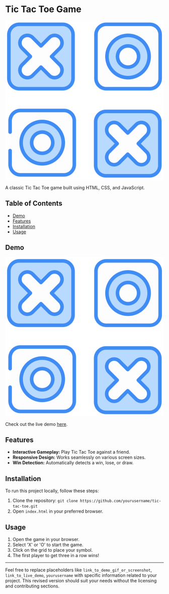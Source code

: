 # Tic Tac Toe Game

![Tic Tac Toe Demo](game.png)

A classic Tic Tac Toe game built using HTML, CSS, and JavaScript.

## Table of Contents

- [Demo](#demo)
- [Features](#features)
- [Installation](#installation)
- [Usage](#usage)

## Demo

![Tic Tac Toe Demo](game.png)

Check out the live demo [here](https://mrohit23.github.io/Tic-Tac-Toe-Game/).

## Features

- **Interactive Gameplay:** Play Tic Tac Toe against a friend.
- **Responsive Design:** Works seamlessly on various screen sizes.
- **Win Detection:** Automatically detects a win, lose, or draw.

## Installation

To run this project locally, follow these steps:

1. Clone the repository: `git clone https://github.com/yourusername/tic-tac-toe.git`
2. Open `index.html` in your preferred browser.

## Usage

1. Open the game in your browser.
2. Select 'X' or 'O' to start the game.
3. Click on the grid to place your symbol.
4. The first player to get three in a row wins!

---

Feel free to replace placeholders like `link_to_demo_gif_or_screenshot`, `link_to_live_demo`, `yourusername` with specific information related to your project. This revised version should suit your needs without the licensing and contributing sections.